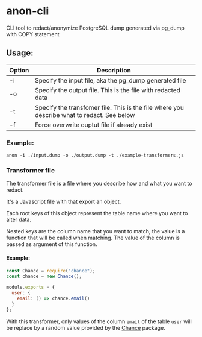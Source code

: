 # anon-cli

CLI tool to redact/anonymize PostgreSQL dump generated via pg_dump with COPY statement

## Usage:

| Option  | Description                                     |
| --- | ------------------------------------------------------------------------------------------ |
| -i  | Specify the input file, aka the pg_dump generated file                                     |
| -o  | Specify the output file. This is the file with redacted data                               |
| -t  | Specify the transfomer file. This is the file where you describe what to redact. See below |
| -f  | Force overwrite ouptut file if already exist                                               |

### Example:

```
anon -i ./input.dump -o ./output.dump -t ./example-transformers.js
```

### Transformer file

The transformer file is a file where you describe how and what you want to redact.

It's a Javascript file with that export an object.

Each root keys of this object represent the table name where you want to alter data.

Nested keys are the column name that you want to match, the value is a function that will be called when matching. The value of the column is passed as argument of this function.

#### Example:

```js
const Chance = require("chance");
const chance = new Chance();

module.exports = {
  user: {
    email: () => chance.email()
  }
};
```

With this transformer, only values of the column `email` of the table `user` will be replace by a random value provided by the [Chance](https://chancejs.com/) package.
